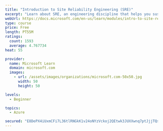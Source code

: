 ```yaml
---
title: "Introduction to Site Reliability Engineering (SRE)"
excerpt: "Learn about SRE, an engineering discipline that helps you sustainably achieve the appropriate level of reliability in your systems, services, and products."
webUrl: https://docs.microsoft.com/en-us/learn/modules/intro-to-site-reliability-engineering/
type: course
price: Free
length: PT55M
ratings:
  count: 1593
  average: 4.767734
heat: 55

provider:
  name: Microsoft Learn
  domain: microsoft.com
  images:
    - url: /assets/images/organizations/microsoft.com-50x50.jpg
      width: 50
      height: 50

levels:
  - Beginner

topics:
  - Azure

secured: "E8DePX4iUxmCFi7L36tlRNGkK1v24oNYzVckoj2QEtwk3JUXXwnq7ptJjjTQs1IRDsphBS55Fc7wZCmo4WmhYRaGiV5iAEeJuc+xvjuLHOG5y6MD89dOa2SkLkgDTe2VCVTzJa6WO3Fi9dj5dzdYp3o8YKoDfy+PLE32mGuF2yFcbqHB/DEEx8cfiDAzrOnjgFiJUoNbF6h+k8dPQrSTt+Sjx61W10r6UgLDLoDPpOpKyfHVQMRpq0+qnjk0YwjwY2+dau0izxyCeGuYvB07Hd57m9VqHp5cytz3YMksg+POISYxxxrPDtZXI7Ai2fdGZeJcu90GwlEeTkXTaLulXNXpkM4T5GSQI7KH5VHGq8YVzIDTxbZKIav2yfLUH0BUBPpNE1ImeM08YPvwXYDVIYxdSgCM4QfLx82RkL7Ik38=;fAkr7diYWcx5B1AfHFnLBA=="
---
```



